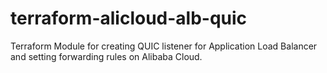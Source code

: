# terraform-alicloud-alb-quic
Terraform Module for creating QUIC listener for Application Load Balancer and setting forwarding rules on Alibaba Cloud.
